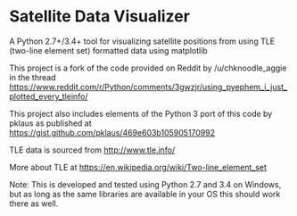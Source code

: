 # Satellite Data Visualizer

A Python 2.7+/3.4+ tool for visualizing satellite positions from using TLE (two-line element set) formatted data using matplotlib

This project is a fork of the code provided on Reddit by /u/chknoodle_aggie in the thread https://www.reddit.com/r/Python/comments/3gwzjr/using_pyephem_i_just_plotted_every_tleinfo/

This project also includes elements of the Python 3 port of this code by pklaus as published at https://gist.github.com/pklaus/469e603b105905170992

TLE data is sourced from http://www.tle.info/

More about TLE at https://en.wikipedia.org/wiki/Two-line_element_set

Note: This is developed and tested using Python 2.7 and 3.4 on Windows, but as long as the same libraries are available in your OS this should work there as well.
